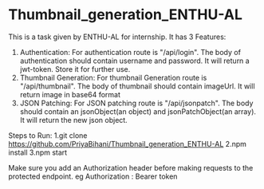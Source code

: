# Thumbnail_generation_ENTHU-AL

This is a task given by ENTHU-AL for internship. It has 3 Features:

1. Authentication:
    For authentication route is "/api/login". The body of authentication should contain username and password. It will return a jwt-token. Store it for further use.
2. Thumbnail Generation:
    For thumbnail Generation route is "/api/thumbnail". The body of thumbnail should contain imageUrl. It will return image in base64 format
3. JSON Patching:
    For JSON patching route is "/api/jsonpatch". The body should contain an jsonObject(an object) and jsonPatchObject(an array). It will return the new json object.
    
Steps to Run:
1.git clone https://github.com/PriyaBihani/Thumbnail_generation_ENTHU-AL
2.npm install
3.npm start

Make sure you add an Authorization header before making requests to the protected endpoint. eg Authorization : Bearer token
